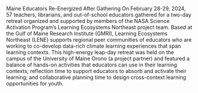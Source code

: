 Maine Educators Re-Energized After Gathering 
 On February 28-29, 2024, 57 teachers, librarians, and out-of-school educators gathered for a two-day retreat organized and supported by members of the NASA Science Activation Program’s Learning Ecosystems Northeast project team. Based at the Gulf of Maine Research Institute (GMRI), Learning Ecosystems Northeast (LENE) supports regional peer communities of educators who are working to co-develop data-rich climate learning experiences that span learning contexts. This high-energy leap-day retreat was held on the campus of the University of Maine Orono (a project partner) and featured a balance of hands-on activities that educators can use in their learning contexts; reflection time to support educators to absorb and activate their learning; and collaborative planning time to design cross-context learning opportunities for youth.